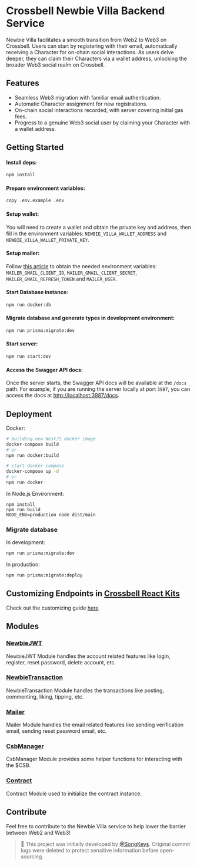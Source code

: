 # Crossbell Newbie Villa Backend Service

Newbie Villa facilitates a smooth transition from Web2 to Web3 on Crossbell. Users can start by registering with their email, automatically receiving a Character for on-chain social interactions. As users delve deeper, they can claim their Characters via a wallet address, unlocking the broader Web3 social realm on Crossbell.

## Features

- Seamless Web3 migration with familiar email authentication.
- Automatic Character assignment for new registrations.
- On-chain social interactions recorded, with server covering initial gas fees.
- Progress to a genuine Web3 social user by claiming your Character with a wallet address.

## Getting Started

#### Install deps:

```bash
npm install
```

#### Prepare environment variables:

```bash
copy .env.example .env
```

#### Setup wallet:

You will need to create a wallet and obtain the private key and address, then fill in the environment variables: `NEWBIE_VILLA_WALLET_ADDRESS` and `NEWBIE_VILLA_WALLET_PRIVATE_KEY`.

#### Setup mailer:

Follow [this article](https://medium.com/@nickroach_50526/sending-emails-with-node-js-using-smtp-gmail-and-oauth2-316fe9c790a1) to obtain the needed environment variables: `MAILER_GMAIL_CLIENT_ID`, `MAILER_GMAIL_CLIENT_SECRET`, `MAILER_GMAIL_REFRESH_TOKEN` and `MAILER_USER`.

#### Start Database instance:

```bash
npm run docker:db
```

#### Migrate database and generate types in development environment:

```bash
npm run prisma:migrate:dev
```

#### Start server:

```bash
npm run start:dev
```

#### Access the Swagger API docs:

Once the server starts, the Swagger API docs will be available at the `/docs` path. For example, if you are running the server locally at port `3987`, you can access the docs at [http://localhost:3987/docs](http://localhost:3987/docs).

## Deployment

Docker:

```bash
# building new NestJS docker image
docker-compose build
# or
npm run docker:build

# start docker-compose
docker-compose up -d
# or
npm run docker
```

In Node.js Environment:

```
npm install
npm run build
NODE_ENV=production node dist/main
```

### Migrate database

In development:

```bash
npm run prisma:migrate:dev
```

In production:

```bash
npm run prisma:migrate:deploy
```

## Customizing Endpoints in [Crossbell React Kits](https://crossbell-dev.vercel.app)

Check out the customizing guide [here](https://crossbell-dev.vercel.app/docs/customizing-endpoints).

## Modules

### [NewbieJWT](src/module/newbie/newbie-jwt/)

NewbieJWT Module handles the account related features like login, register, reset password, delete account, etc.

### [NewbieTransaction](src/module/newbie/transaction/)

NewbieTransaction Module handles the transactions like posting, commenting, liking, tipping, etc.

### [Mailer](src/module/mailer/)

Mailer Module handles the email related features like sending verification email, sending reset password email, etc.

### [CsbManager](src/module/csb-manager/)

CsbManager Module provides some helper functions for interacting with the $CSB.

### [Contract](src/module/contract/)

Contract Module used to initialize the contract instance.

## Contribute

Feel free to contribute to the Newbie Villa service to help lower the barrier between Web2 and Web3!

> 🫡 This project was initially developed by [@SongKeys](https://github.com/Songkeys). Original commit logs were deleted to protect sensitive information before open-sourcing.
